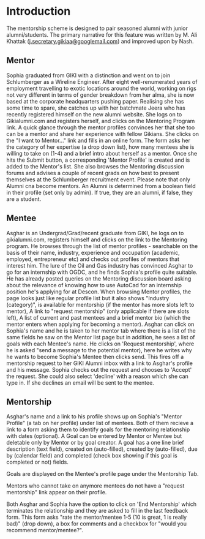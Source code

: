 # Introduction #

The mentorship scheme is designed to pair seasoned alumni with junior alumni/students. The primary narrative for this feature was written by M. Ali Khattak (j.secretary.gikiaa@googlemail.com) and improved upon by Nash.

## Mentor ##

Sophia graduated from GIKI with a distinction and went on to join
Schlumberger as a Wireline Engineer. After eight well-renumerated years of
employment travelling to exotic locations around the world, working on rigs
not very different in terms of gender breakdown from her alma, she is now
based at the corporate headquarters pushing paper. Realising she has some
time to spare, she catches up with her batchmate Jeera who has recently
registered himself on the new alumni website. She logs on to Gikialumni.com
and registers herself, and clicks on the Mentoring Program link. A quick
glance through the mentor profiles convinces her that she too can be a
mentor and share her experience with fellow Gikians. She clicks on the "I
want to Mentor..." link and fills in an online form. The form asks her the category of her expertise (a drop down list), how many mentees
she is willing to take on (1-4) and a brief intro about herself as a mentor. Once she hits the Submit button, a corresponding 'Mentor Profile' is created and is added to the
Mentor's list. She also browses the Mentoring discussion forums and advises
a couple of recent grads on how best to present themselves at the
Schlumberger recruitment event. Please note that only Alumni cna become mentors. An Alumni is determined from a boolean field in their profile (set only by admin). If true, they are an alumni, if false, they are a student.

## Mentee ##

Asghar is an Undergrad/Grad/recent graduate from GIKI, he logs on to
gikialumni.com, registers himself and clicks on the link to the Mentoring
program. He browses through the list of mentor profiles - searchable on the basis
of their name, industry, experience and occupation (academic, employed,
entrepreneur etc) and checks out profiles of mentors that interest him. The
lure of the Oil and Gas industry has convinced Asghar to go for an
internship with OGDC, and he finds Sophia's profile quite suitable. He has
already posted queries on the Mentoring discussion board asking about the
relevance of knowing how to use AutoCad for an internship position he's
applying for at Descon. When browsing Mentor profiles, the page looks just like regular profile list but it also shows "Industry (category)", is available for mentorship (if the mentor has more slots left to mentor), A link to "request mentorship" (only applicable if there are slots left), A list of current and past mentees and a brief mentor bio (which the mentor enters when applying for becoming a mentor). Asghar can click on Sophia's name and he is taken to her mentor tab where there is a list of the same fields he saw on the Mentor list page but in addition, he sees a list of goals with each Mentee's name. He clicks on 'Request mentorship', where he is asked "send a message to the potential mentor), here he writes why he wants to become Sophia's Mentee then clicks send. This  fires off
a mentorship request to her GIKI Alumni inbox with a link to Asghar's profile and his message. Sophia checks out the request and
chooses to 'Accept' the request. She could also select 'decline' with a reason which she can type in. If she declines an email will be sent to the mentee.

## Mentorship ##

Asghar's name and a link to his profile shows up on Sophia's "Mentor
Profile" (a tab on her profile) under list of mentees. Both of them recieve a link to a form asking them to identify goals for the mentoring relationship with dates
(optional). A Goal can be entered by Mentor or Mentee but deletable only by Mentor or by goal creator. A goal has a one line brief description (text field), created on (auto-filled), created by (auto-filled), due by (calendar field) and completed (check box showing if this goal is completed or not) fields.

Goals are displayed on the Mentee's profile page under the Mentorship Tab.

Mentors who cannot take on anymore mentees do not have a "request mentorship" link appear on their profile.

Both Asghar and Sophia have the option to click on 'End Mentorship' which
terminates the relationship and they are asked to fill in the last feedback
form. This form asks "rate the mentor/mentee 1-5 (10 is great, 1 is really bad)" (drop down), a box for comments and a checkbox for "would you recommend mentor/mentee?".